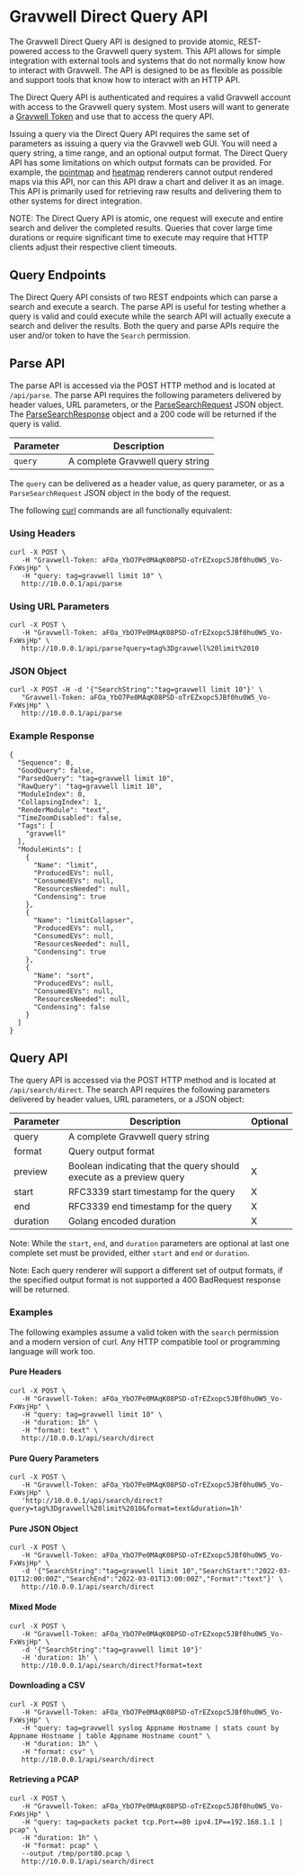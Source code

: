 # Gravwell Direct Query API

The Gravwell Direct Query API is designed to provide atomic, REST-powered access to the Gravwell query system.  This API allows for simple integration with external tools and systems that do not normally know how to interact with Gravwell.  The API is designed to be as flexible as possible and support tools that know how to interact with an HTTP API.

The Direct Query API is authenticated and requires a valid Gravwell account with access to the Gravwell query system.  Most users will want to generate a [Gravwell Token](/tokens/tokens.md) and use that to access the query API.

Issuing a query via the Direct Query API requires the same set of parameters as issuing a query via the Gravwell web GUI.  You will need a query string, a time range, and an optional output format.  The Direct Query API has some limitations on which output formats can be provided.  For example, the [pointmap](/search/map/map.md) and [heatmap](/search/map/map.md) renderers cannot output rendered maps via this API, nor can this API draw a chart and deliver it as an image.  This API is primarily used for retrieving raw results and delivering them to other systems for direct integration.

NOTE: The Direct Query API is atomic, one request will execute and entire search and deliver the completed results.  Queries that cover large time durations or require significant time to execute may require that HTTP clients adjust their respective client timeouts.

## Query Endpoints

The Direct Query API consists of two REST endpoints which can parse a search and execute a search.  The parse API is useful for testing whether a query is valid and could execute while the search API will actually execute a search and deliver the results.  Both the query and parse APIs require the user and/or token to have the `Search` permission.

## Parse API

The parse API is accessed via the POST HTTP method and is located at `/api/parse`.  The parse API requires the following parameters delivered by header values, URL parameters, or the [ParseSearchRequest](https://pkg.go.dev/github.com/gravwell/gravwell/v3/client/types#ParseSearchRequest) JSON object.  The [ParseSearchResponse](https://pkg.go.dev/github.com/gravwell/gravwell/v3/client/types#ParseSearchResponse) object and a 200 code will be returned if the query is valid.

| Parameter | Description |
| --------- | ----------- |
| `query` | A complete Gravwell query string |

The `query` can be delivered as a header value, as query parameter, or as a `ParseSearchRequest` JSON object in the body of the request.

The following [curl](https://curl.se/) commands are all functionally equivalent:

### Using Headers

```
curl -X POST \
   -H "Gravwell-Token: aFOa_YbO7Pe0MAqK08PSD-oTrEZxopc5JBf0hu0W5_Vo-FxWsjHp" \
   -H "query: tag=gravwell limit 10" \
   http://10.0.0.1/api/parse
```

### Using URL Parameters

```
curl -X POST \
   -H "Gravwell-Token: aFOa_YbO7Pe0MAqK08PSD-oTrEZxopc5JBf0hu0W5_Vo-FxWsjHp" \
   http://10.0.0.1/api/parse?query=tag%3Dgravwell%20limit%2010
```

### JSON Object

```
curl -X POST -H -d '{"SearchString":"tag=gravwell limit 10"}' \
   "Gravwell-Token: aFOa_YbO7Pe0MAqK08PSD-oTrEZxopc5JBf0hu0W5_Vo-FxWsjHp" \
   http://10.0.0.1/api/parse
```

### Example Response

```
{
  "Sequence": 0,
  "GoodQuery": false,
  "ParsedQuery": "tag=gravwell limit 10",
  "RawQuery": "tag=gravwell limit 10",
  "ModuleIndex": 0,
  "CollapsingIndex": 1,
  "RenderModule": "text",
  "TimeZoomDisabled": false,
  "Tags": [
    "gravwell"
  ],
  "ModuleHints": [
    {
      "Name": "limit",
      "ProducedEVs": null,
      "ConsumedEVs": null,
      "ResourcesNeeded": null,
      "Condensing": true
    },
    {
      "Name": "limitCollapser",
      "ProducedEVs": null,
      "ConsumedEVs": null,
      "ResourcesNeeded": null,
      "Condensing": true
    },
    {
      "Name": "sort",
      "ProducedEVs": null,
      "ConsumedEVs": null,
      "ResourcesNeeded": null,
      "Condensing": false
    }
  ]
}
```

## Query API

The query API is accessed via the POST HTTP method and is located at `/api/search/direct`.  The search API requires the following parameters delivered by header values, URL parameters, or a JSON object:

| Parameter | Description | Optional |
| --------- | ----------- | -------- |
| query     | A complete Gravwell query string | |
| format    | Query output format | |
| preview   | Boolean indicating that the query should execute as a preview query | X |
| start     | RFC3339 start timestamp for the query | X |
| end       | RFC3339 end timestamp for the query | X |
| duration  | Golang encoded duration | X |

Note: While the `start`, `end`, and `duration` parameters are optional at last one complete set must be provided, either `start` and `end` or `duration`.

Note: Each query renderer will support a different set of output formats, if the specified output format is not supported a 400 BadRequest response will be returned.

### Examples

The following examples assume a valid token with the `search` permission and a modern version of curl.  Any HTTP compatible tool or programming language will work too.

#### Pure Headers
```
curl -X POST \
   -H "Gravwell-Token: aFOa_YbO7Pe0MAqK08PSD-oTrEZxopc5JBf0hu0W5_Vo-FxWsjHp" \
   -H "query: tag=gravwell limit 10" \
   -H "duration: 1h" \
   -H "format: text" \
   http://10.0.0.1/api/search/direct
```

#### Pure Query Parameters
```
curl -X POST \
   -H "Gravwell-Token: aFOa_YbO7Pe0MAqK08PSD-oTrEZxopc5JBf0hu0W5_Vo-FxWsjHp" \
   'http://10.0.0.1/api/search/direct?query=tag%3Dgravwell%20limit%2010&format=text&duration=1h'
```

#### Pure JSON Object
```
curl -X POST \
   -H "Gravwell-Token: aFOa_YbO7Pe0MAqK08PSD-oTrEZxopc5JBf0hu0W5_Vo-FxWsjHp" \
   -d '{"SearchString":"tag=gravwell limit 10","SearchStart":"2022-03-01T12:00:00Z","SearchEnd":"2022-03-01T13:00:00Z","Format":"text"}' \
   http://10.0.0.1/api/search/direct
```

#### Mixed Mode
```
curl -X POST \
   -H "Gravwell-Token: aFOa_YbO7Pe0MAqK08PSD-oTrEZxopc5JBf0hu0W5_Vo-FxWsjHp" \
   -d '{"SearchString":"tag=gravwell limit 10"}'
   -H 'duration: 1h' \
   http://10.0.0.1/api/search/direct?format=text
```

#### Downloading a CSV
```
curl -X POST \
   -H "Gravwell-Token: aFOa_YbO7Pe0MAqK08PSD-oTrEZxopc5JBf0hu0W5_Vo-FxWsjHp" \
   -H "query: tag=gravwell syslog Appname Hostname | stats count by Appname Hostname | table Appname Hostname count" \
   -H "duration: 1h" \
   -H "format: csv" \
   http://10.0.0.1/api/search/direct
```

#### Retrieving a PCAP
```
curl -X POST \
   -H "Gravwell-Token: aFOa_YbO7Pe0MAqK08PSD-oTrEZxopc5JBf0hu0W5_Vo-FxWsjHp" \
   -H "query: tag=packets packet tcp.Port==80 ipv4.IP==192.168.1.1 | pcap" \
   -H "duration: 1h" \
   -H "format: pcap" \
   --output /tmp/port80.pcap \
   http://10.0.0.1/api/search/direct
```
